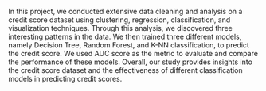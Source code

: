 In this project, we conducted extensive data cleaning and analysis on a credit score dataset using clustering, regression, classification, and visualization techniques. Through this analysis, we discovered three interesting patterns in the data. We then trained three different models, namely Decision Tree, Random Forest, and K-NN classification, to predict the credit score. We used AUC score as the metric to evaluate and compare the performance of these models. Overall, our study provides insights into the credit score dataset and the effectiveness of different classification models in predicting credit scores.
